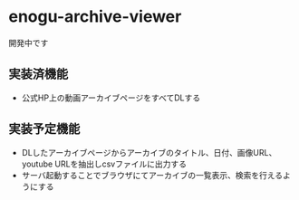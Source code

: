 # enogu-archive-viewer
開発中です

## 実装済機能
- 公式HP上の動画アーカイブページをすべてDLする

## 実装予定機能
- DLしたアーカイブページからアーカイブのタイトル、日付、画像URL、youtube URLを抽出しcsvファイルに出力する
- サーバ起動することでブラウザにてアーカイブの一覧表示、検索を行えるようにする
